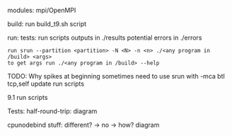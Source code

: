 modules:
    mpi/OpenMPI

build:
    run build_t9.sh script

run:
    tests:
        run scripts
        outputs in ./results
        potential errors in ./errors 

    run srun --partition <partition> -N <N> -n <n> ./<any program in /build> <args>
    to get args run ./<any program in /build> --help

TODO:
Why spikes at beginning sometimes
need to use srun with -mca btl tcp,self
update run scripts

9.1 run scripts

Tests:
half-round-trip:
    diagram

cpunodebind stuff:
    different? -> no -> how? 
    diagram
